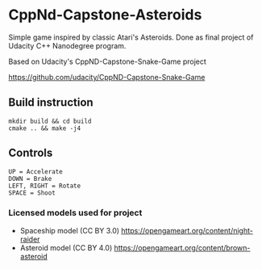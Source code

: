 # CppNd-Capstone-Asteroids
Simple game inspired by classic Atari's Asteroids. Done as final project of Udacity C++ Nanodegree program.

Based on Udacity's CppND-Capstone-Snake-Game project 

https://github.com/udacity/CppND-Capstone-Snake-Game



## Build instruction
```
mkdir build && cd build
cmake .. && make -j4
```

## Controls
```
UP = Accelerate
DOWN = Brake
LEFT, RIGHT = Rotate
SPACE = Shoot
```


### Licensed models used for project
* Spaceship model (CC BY 3.0) https://opengameart.org/content/night-raider
* Asteroid model (CC BY 4.0) https://opengameart.org/content/brown-asteroid
